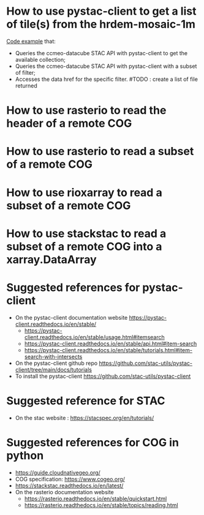 # How to use pystac-client to get a list of tile(s) from the hrdem-mosaic-1m
[Code example](pystac-client-example.py) that:
 - Queries the ccmeo-datacube STAC API with pystac-client to get the available collection;
 - Queries the ccmeo-datacube STAC API with pystac-client with a subset of filter;
 - Accesses the data href for the specific filter.
 #TODO : create a list of file returned

# How to use rasterio to read the header of a remote COG 
# How to use rasterio to read a subset of a remote COG
# How to use rioxarray to read a subset of a remote COG
# How to use stackstac to read a subset of a remote COG into a xarray.DataArray

# Suggested references for pystac-client
- On the pystac-client documentation website https://pystac-client.readthedocs.io/en/stable/
    - https://pystac-client.readthedocs.io/en/stable/usage.html#itemsearch
    - https://pystac-client.readthedocs.io/en/stable/api.html#item-search
    - https://pystac-client.readthedocs.io/en/stable/tutorials.html#item-search-with-intersects
- On the pystac-client github repo https://github.com/stac-utils/pystac-client/tree/main/docs/tutorials
- To install the pystac-client https://github.com/stac-utils/pystac-client

# Suggested reference for STAC 
- On the stac website : https://stacspec.org/en/tutorials/

# Suggested references for COG in python 
- https://guide.cloudnativegeo.org/
- COG specification: https://www.cogeo.org/
- https://stackstac.readthedocs.io/en/latest/
- On the rasterio documentation website 
    - https://rasterio.readthedocs.io/en/stable/quickstart.html 
    - https://rasterio.readthedocs.io/en/stable/topics/reading.html

